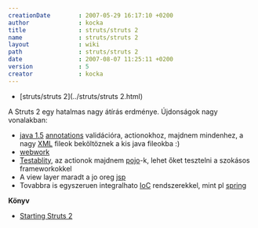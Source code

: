 ```yaml
---
creationDate        : 2007-05-29 16:17:10 +0200 
author              : kocka 
title               : struts/struts 2 
name                : struts/struts 2 
layout              : wiki 
path                : struts/struts 2 
date                : 2007-08-07 11:25:11 +0200 
version             : 5 
creator             : kocka 
---
```


-   [struts/struts 2](../struts/struts 2.html)



A Struts 2 egy hatalmas nagy átírás erdménye. Újdonságok nagy vonalakban:

*   [java 1.5](../java%201.5.html) [annotations](../annotations.html) validációra, actionokhoz, majdnem mindenhez, a nagy [XML](../XML.html) fileok beköltöznek a kis java fileokba :)
*   [webwork](../WebWork.html)
*   [Testablity](../Missing.html), az actionok majdnem [pojo](../pojo.html)-k, lehet őket tesztelni a szokásos frameworkokkel
*   A view layer maradt a jo oreg [jsp](../JSP.html)
*   Tovabbra is egyszeruen integralhato [IoC](../ioc.html) rendszerekkel, mint pl [spring](../spring.html)

__Könyv__

*   [Starting Struts 2](http://www.infoq.com/resource/minibooks/starting-struts2/en/pdf/startingstruts2online.pdf)


